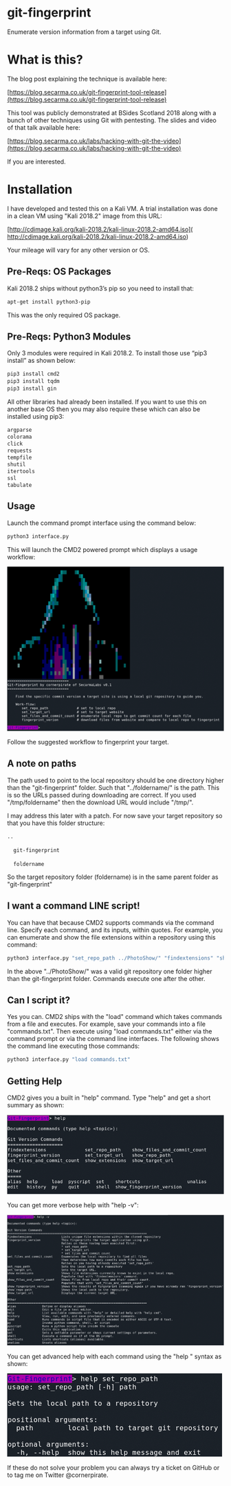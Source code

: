 # git-fingerprint

Enumerate version information from a target using Git.

# What is this?

The blog post explaining the technique is available here:

[https://blog.secarma.co.uk/git-fingerprint-tool-release](https://blog.secarma.co.uk/git-fingerprint-tool-release)

This tool was publicly demonstrated at BSides Scotland 2018 along with a bunch of other techniques using Git with pentesting. The slides and video of that talk available here:

[https://blog.secarma.co.uk/labs/hacking-with-git-the-video](https://blog.secarma.co.uk/labs/hacking-with-git-the-video)

If you are interested.

# Installation

I have developed and tested this on a Kali VM. A trial installation was done in a clean VM using "Kali 2018.2" image from this URL:

[http://cdimage.kali.org/kali-2018.2/kali-linux-2018.2-amd64.iso](
http://cdimage.kali.org/kali-2018.2/kali-linux-2018.2-amd64.iso)

Your mileage will vary for any other version or OS.

## Pre-Reqs: OS Packages

Kali 2018.2 ships without python3’s pip so you need to install that:

```bash
apt-get install python3-pip
```
This was the only required OS package.

## Pre-Reqs: Python3 Modules

Only 3 modules were required in Kali 2018.2. To install those use “pip3 install” as shown below:

```bash
pip3 install cmd2
pip3 install tqdm
pip3 install gin
```

All other libraries had already been installed. If you want to use this on another base OS then you may also require these which can also be installed using pip3:

```
argparse
colorama
click
requests
tempfile
shutil
itertools
ssl
tabulate
```
## Usage

Launch the command prompt interface using the command below:

```bash
python3 interface.py
```

This will launch the CMD2 powered prompt which displays a usage workflow:

![Alt text](img/CommandPromptWithWorkflow.png?raw=true "Command Prompt with Workflow")

Follow the suggested workflow to fingerprint your target. 

## A note on paths

The path used to point to the local repository should be one directory higher than the "git-fingerprint" folder. Such that "../foldername/" is the path. This is so the URLs passed during downloading are correct. If you used "/tmp/foldername" then the download URL would include "/tmp/". 

I may address this later with a patch. For now save your target repository so that you have this folder structure:

```
..

  git-fingerprint
  
  foldername
```

So the target repository folder (foldername) is in the same parent folder as "git-fingerprint"

## I want a command LINE script!

You can have that because CMD2 supports commands via the command line. Specify each command, and its inputs, within quotes. 
For example, you can enumerate and show the file extensions within a repository using this command:

```bash
python3 interface.py "set_repo_path ../PhotoShow/" "findextensions" "show_extensions" "quit"
```

In the above "../PhotoShow/" was a valid git repository one folder higher than the git-fingerprint folder.
Commands execute one after the other. 

## Can I script it?

Yes you can. CMD2 ships with the "load" command which takes commands from a file and executes. 
For example, save your commands into a file "commands.txt". Then execute using "load commands.txt" either via the command prompt
or via the command line interfaces. The following shows the command line executing those commands:

```bash
python3 interface.py "load commands.txt"
```

## Getting Help

CMD2 gives you a built in "help" command. Type "help" and get a short summary as shown:

![Alt text](img/HelpCommand.png?raw=true "help command")

You can get more verbose help with "help -v":

![Alt text](img/HelpCommandVerbose.png?raw=true "help -v command")

You can get advanced help with each command using the "help <command>" syntax as shown:

![Alt text](img/SpecifigHelpCommand.png?raw=true "help for specific command")

If these do not solve your problem you can always try a ticket on GitHub or to tag me on Twitter @cornerpirate.


